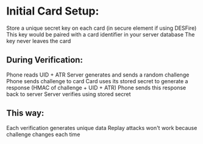 

# Initial Card Setup:

Store a unique secret key on each card (in secure element if using DESFire)
This key would be paired with a card identifier in your server database
The key never leaves the card

## During Verification:

Phone reads UID + ATR
Server generates and sends a random challenge
Phone sends challenge to card
Card uses its stored secret to generate a response (HMAC of challenge + UID + ATR)
Phone sends this response back to server
Server verifies using stored secret

## This way:

Each verification generates unique data
Replay attacks won't work because challenge changes each time
